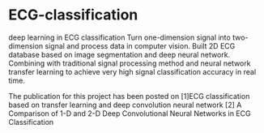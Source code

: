 # ECG-classification
deep learning in ECG classification
Turn one-dimension signal into two-dimension signal and process data in computer vision. 
Built 2D ECG database based on image segmentation and deep neural network. 
Combining with traditional signal processing method and neural network transfer learning to achieve very high signal classification accuracy in real time.

The publication for this project has been posted on 
[1]ECG classification based on transfer learning and deep convolution neural network
[2] A Comparison of 1-D and 2-D Deep Convolutional Neural Networks in ECG Classification
